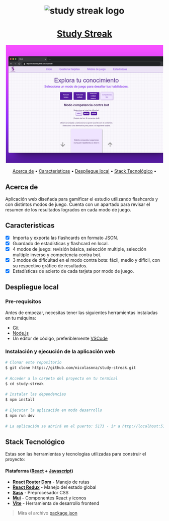 <h1 align="center">
    <img alt="study streak logo" title="#About" src="./public/logo.ico" width="100"/>
</h1>

<h1 align="center">
  <a href="#"> Study Streak </a> 
</h1>

<div align="center">
  <img alt="preview web" src ="./docs/preview_game_mode.png" width="500"/>
</div>

<p align="center">
 <a href="#acerca-de">Acerca de</a> •
 <a href="#caracteristicas">Caracteristicas</a> •
 <a href="#despliegue-local">Despliegue local</a> • 
 <a href="#stack-tecnológico">Stack Tecnológico</a> •  
</p>

## Acerca de

Aplicación web diseñada para gamificar el estudio utilizando flashcards y con distintos modos de juego. Cuenta con un apartado para revisar el resumen de los resultados logrados en cada modo de juego.

## Caracteristicas

- [x] Importa y exporta las flashcards en formato JSON.
- [x] Guardado de estadísticas y flashcard en local.
- [x] 4 modos de juego: revisión básica, selección multiple, selección multiple inverso y competencia contra bot.
- [x] 3 modos de dificultad en el modo contra bots: fácil, medio y difícil, con su respectivo gráfico de resultados.
- [x] Estadísticas de acierto de cada tarjeta por modo de juego.

## Despliegue local

### Pre-requisitos

Antes de empezar, necesitas tener las siguientes herramientas instaladas en tu máquina:

- [Git](https://git-scm.com)
- [Node.js](https://nodejs.org/en/)
- Un editor de código, preferiblemente [VSCode](https://code.visualstudio.com/)

### Instalación y ejecución de la aplicación web

```bash
# Clonar este repositorio
$ git clone https://github.com/nicolasnna/study-streak.git

# Acceder a la carpeta del proyecto en tu terminal
$ cd study-streak

# Instalar las dependencias
$ npm install

# Ejecutar la aplicación en modo desarrollo
$ npm run dev

# La aplicación se abrirá en el puerto: 5173 - ir a http://localhost:5173
```

## Stack Tecnológico

Estas son las herramientas y tecnologías utilizadas para construir el proyecto:

#### **Plataforma** ([React](https://reactjs.org/) + [Javascript](https://developer.mozilla.org/en-US/docs/Web/JavaScript/))

- **[React Router Dom](https://github.com/ReactTraining/react-router/tree/master/packages/react-router-dom)** - Manejo de rutas
- **[React Redux](https://github.com/reduxjs/react-redux)** - Manejo del estado global
- **[Sass](https://github.com/sass/dart-sass)** - Preprocesador CSS
- **[Mui](https://mui.com/)** - Componentes React y iconos
- **[Vite](https://vite.dev/)** - Herramienta de desarrollo frontend

> Mira el archivo [package.json](https://github.com/evelinsteiger/README-template/blob/master/package.json)
